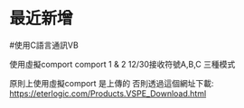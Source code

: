 # 最近新增
#使用C語言通訊VB

使用虛擬comport comport 1 & 2
12/30接收符號A,B,C 三種模式

原則上使用虛擬comport 是上傳的
否則透過這個網址下載: https://eterlogic.com/Products.VSPE_Download.html
